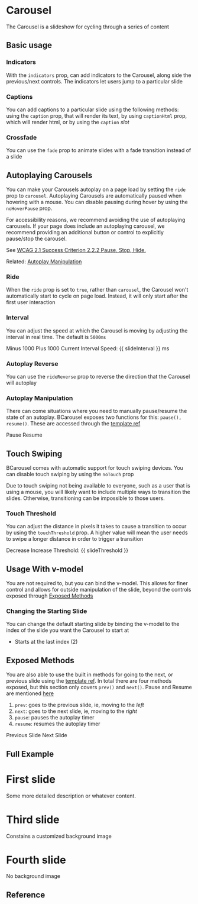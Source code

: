 # Carousel

<div class="lead mb-5">

The Carousel is a slideshow for cycling through a series of content

</div>

## Basic usage

<HighlightCard>
  <b-carousel controls>
    <b-carousel-slide img-src="https://picsum.photos/1024/480/?image=1" />
    <b-carousel-slide img-src="https://picsum.photos/1024/480/?image=2" />
    <b-carousel-slide img-src="https://picsum.photos/1024/480/?image=3" />
  </b-carousel>
  <template #html>

```vue-html
<b-carousel controls>
  <b-carousel-slide img-src="https://picsum.photos/1024/480/?image=1" />
  <b-carousel-slide img-src="https://picsum.photos/1024/480/?image=2" />
  <b-carousel-slide img-src="https://picsum.photos/1024/480/?image=3" />
</b-carousel>
```

  </template>
</HighlightCard>

### Indicators

With the `indicators` prop, can add indicators to the Carousel, along side the previous/next controls. The indicators let users jump to a particular slide

<HighlightCard>
  <b-carousel indicators>
    <b-carousel-slide img-src="https://picsum.photos/1024/480/?image=4" />
    <b-carousel-slide img-src="https://picsum.photos/1024/480/?image=5" />
    <b-carousel-slide img-src="https://picsum.photos/1024/480/?image=6" />
  </b-carousel>
  <template #html>

```vue-html
<b-carousel indicators>
  <b-carousel-slide img-src="https://picsum.photos/1024/480/?image=4" />
  <b-carousel-slide img-src="https://picsum.photos/1024/480/?image=5" />
  <b-carousel-slide img-src="https://picsum.photos/1024/480/?image=6" />
</b-carousel>
```

  </template>
</HighlightCard>

### Captions

You can add captions to a particular slide using the following methods: using the `caption` prop, that will render its text, by using `captionHtml` prop, which will render html, or by using the `caption` _slot_

<HighlightCard>
  <b-carousel controls indicators>
    <b-carousel-slide img-src="https://picsum.photos/1024/480/?image=7" caption="First Caption" />
    <b-carousel-slide img-src="https://picsum.photos/1024/480/?image=8" caption-html="<h1>Second Caption</h1>" />
    <b-carousel-slide img-src="https://picsum.photos/1024/480/?image=9">
      <template #caption>
        Third Caption
      </template>
    </b-carousel-slide>
  </b-carousel>
  <template #html>

```vue-html
<b-carousel controls indicators>
  <b-carousel-slide img-src="https://picsum.photos/1024/480/?image=7" caption="First Caption" />
  <b-carousel-slide img-src="https://picsum.photos/1024/480/?image=8" caption-html="<h1>Second Caption</h1>" />
  <b-carousel-slide img-src="https://picsum.photos/1024/480/?image=9">
    <template #caption>
      Third Caption
    </template>
  </b-carousel-slide>
</b-carousel>
```

  </template>
</HighlightCard>

### Crossfade

You can use the `fade` prop to animate slides with a fade transition instead of a slide

<HighlightCard>
  <b-carousel fade controls indicators>
    <b-carousel-slide img-src="https://picsum.photos/1024/480/?image=10" />
    <b-carousel-slide img-src="https://picsum.photos/1024/480/?image=11" />
    <b-carousel-slide img-src="https://picsum.photos/1024/480/?image=12" />
  </b-carousel>
  <template #html>

```vue-html
<b-carousel fade controls indicators>
  <b-carousel-slide img-src="https://picsum.photos/1024/480/?image=10" />
  <b-carousel-slide img-src="https://picsum.photos/1024/480/?image=11" />
  <b-carousel-slide img-src="https://picsum.photos/1024/480/?image=12" />
</b-carousel>
```

  </template>
</HighlightCard>

## Autoplaying Carousels

You can make your Carousels autoplay on a page load by setting the `ride` prop to `carousel`. Autoplaying Carousels are automatically paused when hovering with a mouse. You can disable pausing during hover by using the `noHoverPause` prop.

<b-alert :model-value="true" variant="info">
For accessibility reasons, we recommend avoiding the use of autoplaying carousels. If your page does include an autoplaying carousel, we recommend providing an additional button or control to explicitly pause/stop the carousel.

See [WCAG 2.1 Success Criterion 2.2.2 Pause, Stop, Hide.](https://www.w3.org/TR/WCAG21/#pause-stop-hide)

Related: [Autoplay Manipulation](#autoplay-manipulation)
</b-alert>

### Ride

<HighlightCard>
  <b-carousel controls indicators ride="carousel">
    <b-carousel-slide img-src="https://picsum.photos/1024/480/?image=13" />
    <b-carousel-slide img-src="https://picsum.photos/1024/480/?image=14" />
    <b-carousel-slide img-src="https://picsum.photos/1024/480/?image=15" />
  </b-carousel>
  <template #html>

```vue-html
<b-carousel controls indicators ride="carousel">
  <b-carousel-slide img-src="https://picsum.photos/1024/480/?image=13" />
  <b-carousel-slide img-src="https://picsum.photos/1024/480/?image=14" />
  <b-carousel-slide img-src="https://picsum.photos/1024/480/?image=15" />
</b-carousel>
```

  </template>
</HighlightCard>

When the `ride` prop is set to `true`, rather than `carousel`, the Carousel won't automatically start to cycle on page load. Instead, it will only start after the first user interaction

<HighlightCard>
  <b-carousel controls indicators ride="true">
    <b-carousel-slide img-src="https://picsum.photos/1024/480/?image=16" />
    <b-carousel-slide img-src="https://picsum.photos/1024/480/?image=17" />
    <b-carousel-slide img-src="https://picsum.photos/1024/480/?image=18" />
  </b-carousel>
  <template #html>

```vue-html
<b-carousel controls indicators ride="true">
  <b-carousel-slide img-src="https://picsum.photos/1024/480/?image=16" />
  <b-carousel-slide img-src="https://picsum.photos/1024/480/?image=17" />
  <b-carousel-slide img-src="https://picsum.photos/1024/480/?image=18" />
</b-carousel>
```

  </template>
</HighlightCard>

### Interval

You can adjust the speed at which the Carousel is moving by adjusting the interval in real time. The default is `5000ms`

<HighlightCard>
  <b-carousel :interval="slideInterval" controls indicators ride="carousel">
    <b-carousel-slide img-src="https://picsum.photos/1024/480/?image=19" />
    <b-carousel-slide img-src="https://picsum.photos/1024/480/?image=20" />
    <b-carousel-slide img-src="https://picsum.photos/1024/480/?image=21" />
  </b-carousel>
  <b-button-group class="my-4">
    <b-button variant="danger" @click="slideInterval = slideInterval - 1000">
      Minus 1000
    </b-button>
    <b-button variant="success" @click="slideInterval = slideInterval + 1000">
      Plus 1000
    </b-button>
  </b-button-group>
  Current Interval Speed: {{ slideInterval }} ms
  <template #html>

```vue
<template>
  <b-carousel :interval="slideInterval" controls indicators ride="carousel">
    <b-carousel-slide img-src="https://picsum.photos/1024/480/?image=19" />
    <b-carousel-slide img-src="https://picsum.photos/1024/480/?image=20" />
    <b-carousel-slide img-src="https://picsum.photos/1024/480/?image=21" />
  </b-carousel>

  <b-button-group>
    <b-button variant="danger" @click="slideInterval = slideInterval - 1000"> Minus 1000 </b-button>
    <b-button variant="success" @click="slideInterval = slideInterval + 1000"> Plus 1000 </b-button>
  </b-button-group>

  Current Interval Speed: {{ slideInterval }} ms
</template>

<script setup lang="ts">
const slideInterval = ref(5000)
</script>
```

  </template>
</HighlightCard>

### Autoplay Reverse

You can use the `rideReverse` prop to reverse the direction that the Carousel will autoplay

<HighlightCard>
    <b-carousel controls indicators ride="carousel" ride-reverse="true">
      <b-carousel-slide img-src="https://picsum.photos/1024/480/?image=22" />
      <b-carousel-slide img-src="https://picsum.photos/1024/480/?image=23" />
      <b-carousel-slide img-src="https://picsum.photos/1024/480/?image=24" />
    </b-carousel>
  <template #html>

```vue-html
<b-carousel controls indicators ride="carousel" ride-reverse="true">
  <b-carousel-slide img-src="https://picsum.photos/1024/480/?image=22" />
  <b-carousel-slide img-src="https://picsum.photos/1024/480/?image=23" />
  <b-carousel-slide img-src="https://picsum.photos/1024/480/?image=24" />
</b-carousel>
```

  </template>
</HighlightCard>

### Autoplay Manipulation

There can come situations where you need to manually pause/resume the state of an autoplay. BCarousel exposes two functions for this: `pause(), resume()`. These are accessed through the [template ref](https://vuejs.org/guide/essentials/template-refs.html#template-refs)

<HighlightCard>
  <b-carousel ref="myCarousel" :interval="2500" controls indicators ride="carousel">
    <b-carousel-slide img-src="https://picsum.photos/1024/480/?image=25" />
    <b-carousel-slide img-src="https://picsum.photos/1024/480/?image=26" />
    <b-carousel-slide img-src="https://picsum.photos/1024/480/?image=27" />
  </b-carousel>
  <b-button-group class="mt-3">
    <b-button variant="danger" @click="pause">Pause</b-button>
    <b-button variant="success" @click="resume">Resume</b-button>
  </b-button-group>
  <template #html>

```vue
<template>
  <b-carousel ref="myCarousel" :interval="2500" controls indicators ride="carousel">
    <b-carousel-slide img-src="https://picsum.photos/1024/480/?image=25" />
    <b-carousel-slide img-src="https://picsum.photos/1024/480/?image=26" />
    <b-carousel-slide img-src="https://picsum.photos/1024/480/?image=27" />
  </b-carousel>

  <b-button-group>
    <b-button variant="danger" @click="pause">Pause</b-button>
    <b-button variant="success" @click="resume">Resume</b-button>
  </b-button-group>
</template>

<script setup lang="ts">
import type {BCarousel} from 'bootstrap-vue-next'

const myCarousel = ref<null | InstanceType<typeof BCarousel>>(null)
const pause = () => myCarousel.value?.pause()
const resume = () => myCarousel.value?.resume()
</script>
```

  </template>
</HighlightCard>

## Touch Swiping

BCarousel comes with automatic support for touch swiping devices. You can disable touch swiping by using the `noTouch` prop

<b-alert :model-value="true" variant="info">
  Due to touch swiping not being available to everyone, such as a user that is using a mouse, you will likely want to include multiple ways to transition the slides. Otherwise, transitioning can be impossible to those users.
</b-alert>

<HighlightCard>
  <b-carousel no-touch>
    <b-carousel-slide img-src="https://picsum.photos/1024/480/?image=28" />
    <b-carousel-slide img-src="https://picsum.photos/1024/480/?image=29" />
    <b-carousel-slide img-src="https://picsum.photos/1024/480/?image=30" />
  </b-carousel>
  <template #html>

```vue-html
<b-carousel no-touch>
  <b-carousel-slide img-src="https://picsum.photos/1024/480/?image=28" />
  <b-carousel-slide img-src="https://picsum.photos/1024/480/?image=29" />
  <b-carousel-slide img-src="https://picsum.photos/1024/480/?image=30" />
</b-carousel>
```

  </template>
</HighlightCard>

### Touch Threshold

You can adjust the distance in pixels it takes to cause a transition to occur by using the `touchThreshold` prop. A higher value will mean the user needs to swipe a longer distance in order to trigger a transition

<HighlightCard>
  <b-carousel :touch-threshold="slideThreshold">
    <b-carousel-slide img-src="https://picsum.photos/1024/480/?image=31" />
    <b-carousel-slide img-src="https://picsum.photos/1024/480/?image=32" />
    <b-carousel-slide img-src="https://picsum.photos/1024/480/?image=33" />
  </b-carousel>
  <b-button-group class="mt-3">
    <b-button variant="danger" @click="slideThreshold = slideThreshold - 10">Decrease</b-button>
    <b-button variant="success" @click="slideThreshold = slideThreshold + 10">Increase</b-button>
  </b-button-group>
  Threshold: {{ slideThreshold }}
  <template #html>

```vue
<template>
  <b-carousel :touch-threshold="threshold">
    <b-carousel-slide img-src="https://picsum.photos/1024/480/?image=31" />
    <b-carousel-slide img-src="https://picsum.photos/1024/480/?image=32" />
    <b-carousel-slide img-src="https://picsum.photos/1024/480/?image=33" />
  </b-carousel>

  <b-button-group>
    <b-button variant="danger" @click="threshold = threshold - 10">Decrease</b-button>
    <b-button variant="success" @click="threshold = threshold + 10">Increase</b-button>
  </b-button-group>

  Threshold: {{ threshold }}
</template>

<script setup lang="ts">
const threshold = ref(50)
</script>
```

  </template>
</HighlightCard>

## Usage With v-model

You are not required to, but you can bind the v-model. This allows for finer control and allows for outside manipulation of the slide, beyond the controls exposed through [Exposed Methods](#exposed-methods)

<HighlightCard>
  <b-carousel v-model="firstSlide" controls>
    <b-carousel-slide img-src="https://picsum.photos/1024/480/?image=1" />
    <b-carousel-slide img-src="https://picsum.photos/1024/480/?image=2" />
    <b-carousel-slide img-src="https://picsum.photos/1024/480/?image=3" />
  </b-carousel>
  <template #html>

```vue
<template>
  <b-carousel v-model="slide" controls>
    <b-carousel-slide img-src="https://picsum.photos/1024/480/?image=1" />
    <b-carousel-slide img-src="https://picsum.photos/1024/480/?image=2" />
    <b-carousel-slide img-src="https://picsum.photos/1024/480/?image=3" />
  </b-carousel>
</template>

<script setup lang="ts">
const slide = ref(0)
</script>
```

  </template>
</HighlightCard>

### Changing the Starting Slide

You can change the default starting slide by binding the v-model to the index of the slide you want the Carousel to start at

- Starts at the last index (2)

<HighlightCard>
  <b-carousel v-model="secondSlide" indicators>
    <b-carousel-slide img-src="https://picsum.photos/1024/480/?image=34" />
    <b-carousel-slide img-src="https://picsum.photos/1024/480/?image=35" />
    <b-carousel-slide img-src="https://picsum.photos/1024/480/?image=36" />
  </b-carousel>
  <template #html>

```vue
<template>
  <b-carousel v-model="slide" indicators>
    <b-carousel-slide img-src="https://picsum.photos/1024/480/?image=34" />
    <b-carousel-slide img-src="https://picsum.photos/1024/480/?image=35" />
    <b-carousel-slide img-src="https://picsum.photos/1024/480/?image=36" />
  </b-carousel>
</template>

<script setup lang="ts">
const slide = ref(2)
</script>
```

  </template>
</HighlightCard>

## Exposed Methods

You are also able to use the built in methods for going to the next, or previous slide using the [template ref](https://vuejs.org/guide/essentials/template-refs.html#template-refs). In total there are four methods exposed, but this section only covers `prev()` and `next()`. Pause and Resume are mentioned [here](#autoplay-manipulation)

1. `prev`: goes to the previous slide, ie, moving to the _left_
2. `next`: goes to the next slide, ie, moving to the _right_
3. `pause`: pauses the autoplay timer
4. `resume`: resumes the autoplay timer

<HighlightCard>
  <b-carousel ref="mySecondCarousel">
    <b-carousel-slide img-src="https://picsum.photos/1024/480/?image=37" />
    <b-carousel-slide img-src="https://picsum.photos/1024/480/?image=38" />
    <b-carousel-slide img-src="https://picsum.photos/1024/480/?image=39" />
  </b-carousel>
  <b-button-group class="mt-3">
    <b-button variant="danger" @click="prev">Previous Slide</b-button>
    <b-button variant="success" @click="next">Next Slide</b-button>
  </b-button-group>
  <template #html>

```vue
<template>
  <b-carousel ref="myCarousel">
    <b-carousel-slide img-src="https://picsum.photos/1024/480/?image=37" />
    <b-carousel-slide img-src="https://picsum.photos/1024/480/?image=38" />
    <b-carousel-slide img-src="https://picsum.photos/1024/480/?image=39" />
  </b-carousel>

  <b-button-group>
    <b-button variant="danger" @click="prev">Previous Slide</b-button>
    <b-button variant="success" @click="next">Next Slide</b-button>
  </b-button-group>
</template>

<script setup lang="ts">
import type {BCarousel} from 'bootstrap-vue-next'

const myCarousel = ref<null | InstanceType<typeof BCarousel>>(null)

const prev = () => myCarousel.value?.prev()
const next = () => myCarousel.value?.next()
</script>
```

  </template>
</HighlightCard>

## Full Example

<HighlightCard>
  <b-carousel controls indicators>
    <b-carousel-slide img-src="https://picsum.photos/1024/480/?image=40">
      <h1>First slide</h1>
      <p>Some more detailed description or whatever content.</p>
    </b-carousel-slide>
    <b-carousel-slide
      caption="Second slide"
      text="Does the same, just a bit differently."
      img-src="https://picsum.photos/1024/480/?image=41"
    />
    <b-carousel-slide>
      <template #img>
        <img
          width="1024"
          height="480"
          src="https://picsum.photos/1024/480/?image=42"
          alt="image slot"
        />
      </template>
      <h1>Third slide</h1>
      <p>Constains a customized background image</p>
    </b-carousel-slide>
    <b-carousel-slide img-height="480px" img-blank img-blank-color="pink" img-alt="Blank image">
      <h1>Fourth slide</h1>
      <p>No background image</p>
    </b-carousel-slide>
  </b-carousel>
  <template #html>

```vue-html
<b-carousel controls indicators>
  <b-carousel-slide img-src="https://picsum.photos/1024/480/?image=40">
    <h1>First slide</h1>
    <p>Some more detailed description or whatever content.</p>
  </b-carousel-slide>

  <b-carousel-slide
    caption="Second slide"
    text="Does the same, just a bit differently."
    img-src="https://picsum.photos/1024/480/?image=41"
  />

  <b-carousel-slide>
    <template #img>
      <img
        width="1024"
        height="480"
        src="https://picsum.photos/1024/480/?image=42"
        alt="image slot"
      />
    </template>
    <h1>Third slide</h1>
    <p>Constains a customized background image</p>
  </b-carousel-slide>

  <b-carousel-slide img-height="480px" img-blank img-blank-color="pink" img-alt="Blank image">
    <h1>Fourth slide</h1>
    <p>No background image</p>
  </b-carousel-slide>
</b-carousel>
```

  </template>
</HighlightCard>

## Reference

<ComponentReference :data="data" />

<script setup lang="ts">
import {data} from '../../data/components/carousel.data'
import ComponentReference from '../../components/ComponentReference.vue'
import HighlightCard from '../../components/HighlightCard.vue'
import {BButton, BButtonGroup, BAlert, BCarouselSlide, BCarousel} from 'bootstrap-vue-next'
import {ref} from 'vue'

const firstSlide = ref(0)

const secondSlide = ref(2)

const slideInterval = ref(5000)

const myCarousel = ref<null | InstanceType<typeof BCarousel>>(null)
const pause = () => myCarousel.value?.pause()
const resume = () => myCarousel.value?.resume()

const mySecondCarousel = ref<null | InstanceType<typeof BCarousel>>(null)
const prev = () => mySecondCarousel.value?.prev()
const next = () => mySecondCarousel.value?.next()

const slideThreshold = ref(50)
</script>
